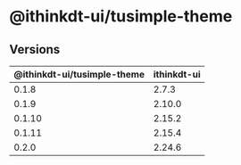 # @ithinkdt-ui/tusimple-theme

## Versions

| @ithinkdt-ui/tusimple-theme | ithinkdt-ui |
| --------------------------- | ----------- |
| 0.1.8                       | 2.7.3       |
| 0.1.9                       | 2.10.0      |
| 0.1.10                      | 2.15.2      |
| 0.1.11                      | 2.15.4      |
| 0.2.0                       | 2.24.6      |
